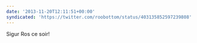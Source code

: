```yaml
---
date: '2013-11-20T12:11:51+00:00'
syndicated: 'https://twitter.com/roobottom/status/403135852597239808'
---
```

Sigur Ros ce soir!
